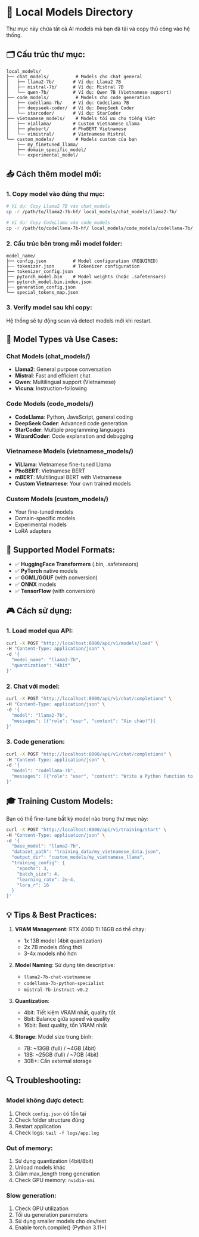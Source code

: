 # 📁 Local Models Directory

Thư mục này chứa tất cả AI models mà bạn đã tải và copy thủ công vào hệ thống.

## 🗂️ Cấu trúc thư mục:

```
local_models/
├── chat_models/          # Models cho chat general
│   ├── llama2-7b/       # Ví dụ: Llama2 7B
│   ├── mistral-7b/      # Ví dụ: Mistral 7B
│   └── qwen-7b/         # Ví dụ: Qwen 7B (Vietnamese support)
├── code_models/          # Models cho code generation
│   ├── codellama-7b/    # Ví dụ: CodeLlama 7B
│   ├── deepseek-coder/  # Ví dụ: DeepSeek Coder
│   └── starcoder/       # Ví dụ: StarCoder
├── vietnamese_models/    # Models tối ưu cho tiếng Việt
│   ├── viallama/        # Custom Vietnamese Llama
│   ├── phobert/         # PhoBERT Vietnamese
│   └── vimistral/       # Vietnamese Mistral
└── custom_models/        # Models custom của bạn
    ├── my_finetuned_llama/
    ├── domain_specific_model/
    └── experimental_model/
```

## 📥 Cách thêm model mới:

### 1. Copy model vào đúng thư mục:
```bash
# Ví dụ: Copy Llama2 7B vào chat_models
cp -r /path/to/llama2-7b-hf/ local_models/chat_models/llama2-7b/

# Ví dụ: Copy CodeLlama vào code_models  
cp -r /path/to/codellama-7b-hf/ local_models/code_models/codellama-7b/
```

### 2. Cấu trúc bên trong mỗi model folder:
```
model_name/
├── config.json          # Model configuration (REQUIRED)
├── tokenizer.json       # Tokenizer configuration
├── tokenizer_config.json
├── pytorch_model.bin    # Model weights (hoặc .safetensors)
├── pytorch_model.bin.index.json
├── generation_config.json
└── special_tokens_map.json
```

### 3. Verify model sau khi copy:
Hệ thống sẽ tự động scan và detect models mới khi restart.

## 🎯 Model Types và Use Cases:

### Chat Models (chat_models/)
- **Llama2**: General purpose conversation
- **Mistral**: Fast and efficient chat
- **Qwen**: Multilingual support (Vietnamese)
- **Vicuna**: Instruction-following

### Code Models (code_models/)
- **CodeLlama**: Python, JavaScript, general coding
- **DeepSeek Coder**: Advanced code generation
- **StarCoder**: Multiple programming languages
- **WizardCoder**: Code explanation and debugging

### Vietnamese Models (vietnamese_models/)
- **ViLlama**: Vietnamese fine-tuned Llama
- **PhoBERT**: Vietnamese BERT
- **mBERT**: Multilingual BERT with Vietnamese
- **Custom Vietnamese**: Your own trained models

### Custom Models (custom_models/)
- Your fine-tuned models
- Domain-specific models
- Experimental models
- LoRA adapters

## 🔧 Supported Model Formats:

- ✅ **HuggingFace Transformers** (.bin, .safetensors)
- ✅ **PyTorch** native models
- ✅ **GGML/GGUF** (with conversion)
- ✅ **ONNX** models
- ✅ **TensorFlow** (with conversion)

## 🎮 Cách sử dụng:

### 1. Load model qua API:
```bash
curl -X POST "http://localhost:8000/api/v1/models/load" \
-H "Content-Type: application/json" \
-d '{
  "model_name": "llama2-7b",
  "quantization": "4bit"
}'
```

### 2. Chat với model:
```bash
curl -X POST "http://localhost:8000/api/v1/chat/completions" \
-H "Content-Type: application/json" \
-d '{
  "model": "llama2-7b",
  "messages": [{"role": "user", "content": "Xin chào!"}]
}'
```

### 3. Code generation:
```bash
curl -X POST "http://localhost:8000/api/v1/chat/completions" \
-H "Content-Type: application/json" \
-d '{
  "model": "codellama-7b", 
  "messages": [{"role": "user", "content": "Write a Python function to sort array"}]
}'
```

## 🎓 Training Custom Models:

Bạn có thể fine-tune bất kỳ model nào trong thư mục này:

```bash
curl -X POST "http://localhost:8000/api/v1/training/start" \
-H "Content-Type: application/json" \
-d '{
  "base_model": "llama2-7b",
  "dataset_path": "training_data/my_vietnamese_data.json",
  "output_dir": "custom_models/my_vietnamese_llama",
  "training_config": {
    "epochs": 3,
    "batch_size": 4,
    "learning_rate": 2e-4,
    "lora_r": 16
  }
}'
```

## 💡 Tips & Best Practices:

1. **VRAM Management**: RTX 4060 Ti 16GB có thể chạy:
   - 1x 13B model (4bit quantization)
   - 2x 7B models đồng thời
   - 3-4x models nhỏ hơn

2. **Model Naming**: Sử dụng tên descriptive:
   - `llama2-7b-chat-vietnamese`
   - `codellama-7b-python-specialist`
   - `mistral-7b-instruct-v0.2`

3. **Quantization**: 
   - 4bit: Tiết kiệm VRAM nhất, quality tốt
   - 8bit: Balance giữa speed và quality
   - 16bit: Best quality, tốn VRAM nhất

4. **Storage**: Model size trung bình:
   - 7B: ~13GB (full) / ~4GB (4bit)
   - 13B: ~25GB (full) / ~7GB (4bit)
   - 30B+: Cần external storage

## 🔍 Troubleshooting:

### Model không được detect:
1. Check `config.json` có tồn tại
2. Check folder structure đúng
3. Restart application
4. Check logs: `tail -f logs/app.log`

### Out of memory:
1. Sử dụng quantization (4bit/8bit)
2. Unload models khác
3. Giảm max_length trong generation
4. Check GPU memory: `nvidia-smi`

### Slow generation:
1. Check GPU utilization
2. Tối ưu generation parameters
3. Sử dụng smaller models cho dev/test
4. Enable torch.compile() (Python 3.11+)

